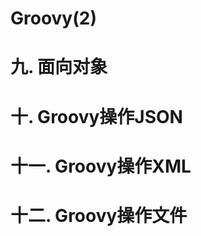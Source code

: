 # Groovy(2)

# 九. 面向对象











# 十. Groovy操作JSON









# 十一. Groovy操作XML









# 十二. Groovy操作文件